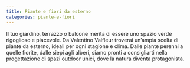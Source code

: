 ```yaml
---
title: Piante e fiori da esterno
categories: piante-e-fiori
---
```

Il tuo giardino, terrazzo o balcone merita di essere uno spazio verde rigoglioso e piacevole. Da Valentino Valfleur troverai un’ampia scelta di piante da esterno, ideali per ogni stagione e clima.
Dalle piante perenni a quelle fiorite, dalle siepi agli alberi, siamo pronti a consigliarti nella progettazione di spazi outdoor unici, dove la natura diventa protagonista.
